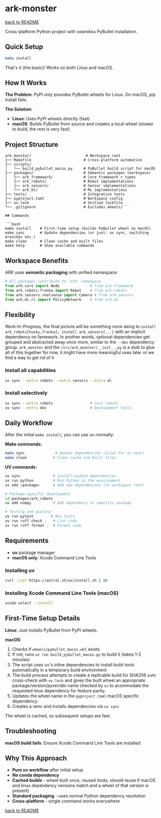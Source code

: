 # ark-monster

[back to README](../README.md)

Cross-platform Python project with seamless PyBullet installation.

## Quick Setup

```bash
make install
```

That's it (the basic)! Works on both Linux and macOS.

## How It Works

**The Problem**: PyPI only provides PyBullet wheels for Linux. On macOS, pip install fails.

**The Solution**:

- **Linux**: Uses PyPI wheels directly (fast)
- **macOS**: Builds PyBullet from source and creates a local wheel (slower to build, the rest is very fast)

## Project Structure

```output
ark_monster/                         # Workspace root
├── Makefile                        # Cross-platform automation
├── scripts/
│   └── build_pybullet_macos.py     # PyBullet build script for macOS
├── packages/                       # Semantic packages (workspace)
│   ├── ark_framework/              # Core framework + types
│   ├── ark_robots/                 # Robot implementations
│   ├── ark_sensors/                # Sensor implementations
│   └── ark_ml/                     # ML implementations
├── tests/                          # Integration tests
├── pyproject.toml                  # Workspace config
├── uv.lock                         # Unified lockfile
└── .gitignore                      # Excludes wheels/```

## Commands

```bash
make install    # First-time setup (builds PyBullet wheel on macOS)
make sync       # Update dependencies (or just: uv sync, switching branches etc.)
make clean      # Clean cache and built files
make help       # Show available commands
```

## Workspace Benefits

ARK uses **semantic packaging** with unified namespace:

```python
# All packages contribute to 'ark' namespace
from ark.core import Node              # from ark-framework
from ark.robots.franka import Robot    # from ark-robots
from ark.sensors.realsense import Camera # from ark-sensors
from ark.ml.rl import PolicyNetwork    # from ark-ml
```

## Flexibility

Work-In-Progress, the final picture will be something more aking to `install ark_robots[husky,franka]; install ark_sensors[...]` with an implicit dependency on famework. In another words, optional dependencies get grouped and abstracted away once more, similar to the `--dev` dependency group. `ark_monster` and the `/src/ark_monster/__init__.py` is a stub to glue all of this together for now, it might have more meaningful uses later or we find a way to get rid of it

### Install all capabilities

```sh
uv sync --extra robots --extra sensors --extra ml
```

### Install selectively

```sh
uv sync --extra robots                 # Just robots
uv sync --extra dev                    # Development tools
```

## Daily Workflow

After the initial `make install`, you can use uv normally:

**Make commands:**

```bash
make sync              # Update dependencies (alias for uv sync)
make clean            # Clean cache and built files
```

**UV commands:**

```bash
uv sync               # Install/update dependencies
uv run python         # Run Python in the environment
uv add <package>      # Add new dependencies (to workspace root)

# Package-specific development
cd packages/ark_robots
uv add numpy          # Add dependency to specific package

# Testing and quality
uv run pytest        # Run tests
uv run ruff check .   # Lint code
uv run ruff format .  # Format code
```

## Requirements

- **uv** package manager
- **macOS only**: Xcode Command Line Tools

### Installing uv

```bash
curl -LsSf https://astral.sh/uv/install.sh | sh
```

### Installing Xcode Command Line Tools (macOS)

```bash
xcode-select --install
```

## First-Time Setup Details

**Linux**: Just installs PyBullet from PyPI wheels.

**macOS**:

1. Checks if `wheels/pybullet_macos.whl` exists
2. If not, runs `uv run build_pybullet_macos.py` to build it (takes 1-2 minutes)
3. The script uses uv's inline dependencies to install build tools automatically in a temporary build environment
4. The build process attempts to create a replicable build for SHA256 sum cross-check with `uv.lock` and gives the built wheel an appropriate package/version/pyver/abi name checked by `uv` to acommodate the requested linux dependency for feature parity.
5. Updates the wheel name in the `pyproject.toml` macOS specific dependency.
6. Creates a venv and installs dependencies via `uv sync`

The wheel is cached, so subsequent setups are fast.

## Troubleshooting

**macOS build fails**: Ensure Xcode Command Line Tools are installed

## Why This Approach

- **Pure uv workflow** after initial setup
- **No conda dependency**
- **Cached builds** - wheel built once, reused (todo, should reuse if macOS and linux dependency versions match and a wheel of that version is present)
- **Standard packaging** - uses normal Python dependency resolution
- **Cross-platform** - single command works everywhere

[back to README](../README.md)
